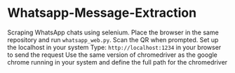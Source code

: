 # Whatsapp-Message-Extraction
Scraping WhatsApp chats using selenium.
Place the browser in the same repository and run ```whatsapp_web.py```.
Scan the QR when prompted.
Set up the localhost in your system
Type:
```http://localhost:1234``` in your browser to send the request
Use the same version of chromedriver as the google chrome running in your system and define the full path for the chromedriver